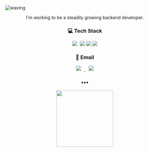 ![waving](https://capsule-render.vercel.app/api?type=waving&height=200&text=Hyojong&fontAlign=80&fontAlignY=40&color=gradient)

<p align="center">
I'm working to be a steadily growing backend developer.
</p>

<h3 align="center">💻 Tech Stack</h3>
<p align="center">
  <img src="https://img.shields.io/badge/Java-007396?logo=Java&logoColor=white"/>&nbsp 
  <img src="https://img.shields.io/badge/Spring-6DB33F?logo=Spring&logoColor=white">
  <img src="https://img.shields.io/badge/SpringBoot-6DB33F?logo=SpringBoot&logoColor=white">
  <img src="https://img.shields.io/badge/mysql-4479A1?logo=mysql&logoColor=white">
</p>


<h3 align="center">📮 Email</h3>
<p align="center">
  <a href="mailto:tbvlgywhd1@gmail.com">
      <img 
          src="https://img.shields.io/badge/Gmail-d14836?logo=Gmail&logoColor=white&link=mailto:tbvlgywhd1@gmail.com"
          style="height : auto; margin-left : 10px; margin-right : 10px;"/>
  </a>
  <a href="mailto:phj2784@naver.com">
      <img 
          src="https://img.shields.io/badge/Naver-81c147?logo=Naver&logoColor=white&link=mailto:phj2784@naver.com"
          style="height : auto; margin-left : 10px; margin-right : 10px;"/>
  </a>
</p>

<h3 align="center">•••</h3>

<p align="center">
<img style="height:180px" src="http://mazassumnida.wtf/api/v2/generate_badge?boj=phj2784"/>
